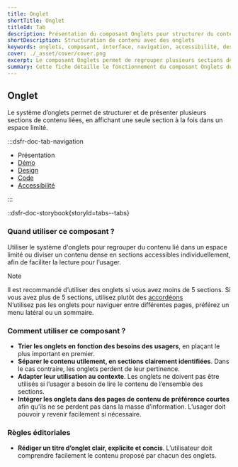 ```yaml
---
title: Onglet
shortTitle: Onglet
titleId: Tab
description: Présentation du composant Onglets pour structurer du contenu lié dans un espace restreint avec des recommandations d’usage et d’accessibilité.
shortDescription: Structuration de contenu avec des onglets
keywords: onglets, composant, interface, navigation, accessibilité, design système, UX, DSFR
cover: ./_asset/cover/cover.png
excerpt: Le composant Onglets permet de regrouper plusieurs sections de contenu dans un espace réduit en affichant une seule section à la fois. Il est utile pour simplifier la lecture et améliorer l’expérience utilisateur.
summary: Cette fiche détaille le fonctionnement du composant Onglets du design système de l’État. Elle décrit ses usages recommandés, ses règles d’intégration et d’accessibilité, ainsi que son comportement responsive. Le contenu est destiné aux équipes design et développement souhaitant structurer des interfaces avec plusieurs sections de contenu apparentées tout en maintenant une expérience claire et fluide.
---
```


## Onglet

Le système d’onglets permet de structurer et de présenter plusieurs sections de contenu liées, en affichant une seule section à la fois dans un espace limité.

:::dsfr-doc-tab-navigation

- Présentation
- [Démo](./demo/index.md)
- [Design](./design/index.md)
- [Code](./code/index.md)
- [Accessibilité](./accessibility/index.md)

:::

::dsfr-doc-storybook{storyId=tabs--tabs}

### Quand utiliser ce composant ?

Utiliser le système d'onglets pour regrouper du contenu lié dans un espace limité ou diviser un contenu dense en sections accessibles individuellement, afin de faciliter la lecture pour l’usager.

> [!NOTE]
> Il est recommandé d’utiliser des onglets si vous avez moins de 5 sections. Si vous avez plus de 5 sections, utilisez plutôt des [accordéons](../../../accordion/_part/doc/index.md)<br>
> N’utilisez pas les onglets pour naviguer entre différentes pages, préférez un menu latéral ou un sommaire.

### Comment utiliser ce composant ?

- **Trier les onglets en fonction des besoins des usagers**, en plaçant le plus important en premier.
- **Séparer le contenu utilement, en sections clairement identifiées**. Dans le cas contraire, les onglets perdent de leur pertinence.
- **Adapter leur utilisation au contexte**. Les onglets ne doivent pas être utilisés si l’usager a besoin de lire le contenu de l’ensemble des sections.
- **Intégrer les onglets dans des pages de contenu de préférence courtes** afin qu’ils ne se perdent pas dans la masse d’information. L’usager doit pouvoir y revenir facilement si nécessaire.

### Règles éditoriales

- **Rédiger un titre d’onglet clair, explicite et concis**. L’utilisateur doit comprendre facilement le contenu proposé par chacun des onglets.


